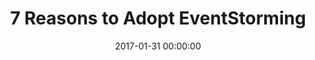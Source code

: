 ---
title: '7 Reasons to Adopt EventStorming'
description: 'EventStorming is a great tool for capturing knowledge. It helps participants visualize different perspectives about processes and creates a common understanding of how information grows.'
type: 'white paper'
website: 'https://pages.xebia.com/7-reasons-to-adopt-eventstorming'
date: 2017-01-31 00:00:00
featured_image: 'images/writing/2017-01-31-7-reasons-to-adopt-eventstorming.webp'
---
